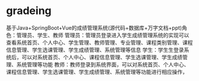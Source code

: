 # gradeing
基于Java+SpringBoot+Vue的成绩管理系统(源代码+数据库+万字文档+ppt)角色：管理员、学生、教师  管理员：管理员登录进入学生成绩管理系统的实现可以查看系统首页、个人中心、学生管理、教师管理、专业管理、课程类别管理、课程信息管理、学生选课管理、学生成绩管理、系统管理等信息  学生：学生生登录系统后，可以对系统首页、个人中心、课程信息管理、学生选课管理、学生成绩管理、系统管理等功能  教师：教师登录到系统界面，可以对系统首页、个人中心、课程信息管理、学生选课管理、学生成绩管理、系统管理等功能进行相应操作，
